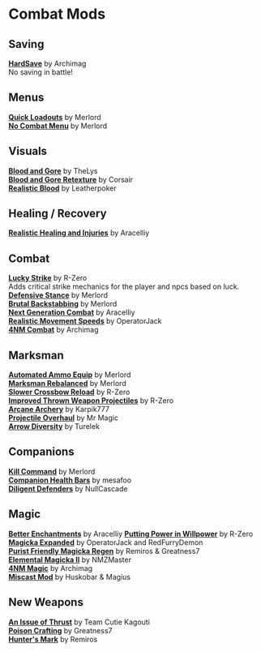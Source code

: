 # Combat Mods

## Saving
[**HardSave**](https://www.nexusmods.com/morrowind/mods/47170) by Archimag  
No saving in battle!

## Menus
[**Quick Loadouts**](https://www.nexusmods.com/morrowind/mods/46708) by Merlord  
[**No Combat Menu**](https://www.nexusmods.com/morrowind/mods/46732) by Merlord  

## Visuals
[**Blood and Gore**](http://mw.modhistory.com/download-44-14938) by TheLys  
[**Blood and Gore Retexture**](https://www.nexusmods.com/morrowind/mods/44296) by Corsair  
[**Realistic Blood**](http://mw.modhistory.com/download-26-10419) by Leatherpoker  

## Healing / Recovery
[**Realistic Healing and Injuries**](https://www.nexusmods.com/morrowind/mods/47084) by Aracelliy  

## Combat
[**Lucky Strike**](https://www.nexusmods.com/morrowind/mods/45765?tab=description) by R-Zero  
Adds critical strike mechanics for the player and npcs based on luck.
[**Defensive Stance**](https://www.nexusmods.com/morrowind/mods/46845) by Merlord  
[**Brutal Backstabbing**](https://www.nexusmods.com/morrowind/mods/45890) by Merlord  
[**Next Generation Combat**](https://www.nexusmods.com/morrowind/mods/46993) by Aracelliy  
[**Realistic Movement Speeds**](https://www.nexusmods.com/morrowind/mods/46248) by OperatorJack  
[**4NM Combat**](https://www.nexusmods.com/morrowind/mods/47056) by Archimag  

## Marksman
[**Automated Ammo Equip**](https://www.nexusmods.com/morrowind/mods/45845) by Merlord  
[**Marksman Rebalanced**](https://www.nexusmods.com/morrowind/mods/46715) by Merlord  
[**Slower Crossbow Reload**](https://www.nexusmods.com/morrowind/mods/44757) by R-Zero  
[**Improved Thrown Weapon Projectiles**](https://www.nexusmods.com/morrowind/mods/44763) by R-Zero  
[**Arcane Archery**](https://www.nexusmods.com/morrowind/mods/37672) by Karpik777  
[**Projectile Overhaul**](https://www.nexusmods.com/morrowind/mods/43195?) by Mr Magic  
[**Arrow Diversity**](https://www.nexusmods.com/morrowind/mods/45236) by Turelek  

## Companions
[**Kill Command**](https://www.nexusmods.com/morrowind/mods/46723) by Merlord  
[**Companion Health Bars**](https://www.nexusmods.com/morrowind/mods/46136) by mesafoo  
[**Diligent Defenders**](https://www.nexusmods.com/morrowind/mods/45717) by NullCascade  

## Magic
[**Better Enchantments**](https://www.nexusmods.com/morrowind/mods/47136) by Aracelliy
[**Putting Power in Willpower**](https://www.nexusmods.com/morrowind/mods/45742) by R-Zero  
[**Magicka Expanded**](https://www.nexusmods.com/morrowind/mods/47111) by OperatorJack and RedFurryDemon  
[**Purist Friendly Magicka Regen**](https://www.nexusmods.com/morrowind/mods/45636) by Remiros & Greatness7  
[**Elemental Magicka II**](https://www.nexusmods.com/morrowind/mods/42106) by NMZMaster  
[**4NM Magic**](https://www.nexusmods.com/morrowind/mods/47095) by Archimag  
[**Miscast Mod**](http://mw.modhistory.com/download-53-12215) by Huskobar & Magius  

## New Weapons
[**An Issue of Thrust**](https://www.nexusmods.com/morrowind/mods/44650) by Team Cutie Kagouti  
[**Poison Crafting**](https://www.nexusmods.com/morrowind/mods/45729) by Greatness7  
[**Hunter's Mark**](https://www.nexusmods.com/morrowind/mods/46656) by Remiros  
